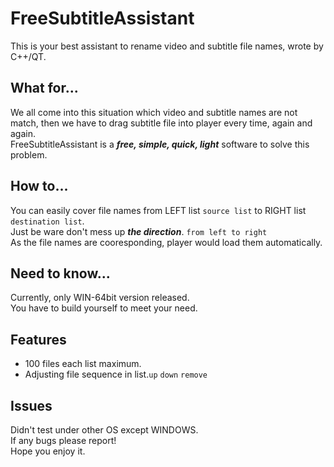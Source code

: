 # FreeSubtitleAssistant
This is your best assistant to rename video and subtitle file names, wrote by C++/QT.

##  What for...
We all come into this situation which video and subtitle names are not match, then we have to drag subtitle file into player every time, again and again. <br>
FreeSubtitleAssistant is a ***free, simple, quick, light*** software to solve this problem.<br>

## How to...
You can easily cover file names from LEFT list `source list` to RIGHT list `destination list`.<br>
Just be ware don't mess up ***the direction***. `from left to right`<br>
As the file names are cooresponding, player would load them automatically.

## Need to know...
Currently, only WIN-64bit version released.<br>
You have to build yourself to meet your need.

## Features
* 100 files each list maximum.
* Adjusting file sequence in list.`up` `down` `remove`

## Issues
Didn't test under other OS except WINDOWS.<br>
If any bugs please report!<br>
Hope you enjoy it.
